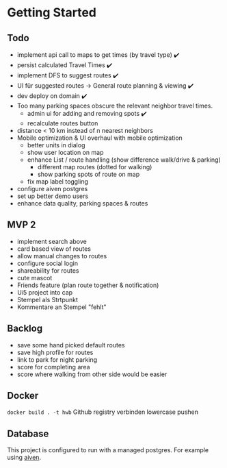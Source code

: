 # Getting Started

## Todo

- implement api call to maps to get times (by travel type) ✔️
- persist calculated Travel Times ✔️
- implement DFS to suggest routes ✔️
- UI für suggested routes -> General route planning & viewing ✔️
- dev deploy on domain ✔️
- Too many parking spaces obscure the relevant neighbor travel times.
  - admin ui for adding and removing spots ✔️
  - recalculate routes button
- distance < 10 km instead of  n nearest neighbors
- Mobile optimization & UI overhaul with mobile optimization
    - better units in dialog
    - show user location on map
    - enhance List / route handling (show difference walk/drive & parking)
      - different map routes (dotted for walking)
      - show parking spots of route on map
    - fix map label toggling
- configure aiven postgres
- set up better demo users
- enhance data quality, parking spaces & routes

## MVP 2

- implement search above
- card based view of routes
- allow manual changes to routes
- configure social login
- shareability for routes
- cute mascot
- Friends feature (plan route together & notification)
- Ui5 project into cap
- Stempel als Strtpunkt
- Kommentare an Stempel "fehlt"

## Backlog
- save some hand picked default routes
- save high profile for routes
- link to park for night parking
- score for completing area
- score where walking from other side would be easier

## Docker 

`docker build . -t hwb`
Github registry verbinden
lowercase pushen

## Database

This project is configured to run with a managed postgres. For example using [aiven](https://console.aiven.io/).
